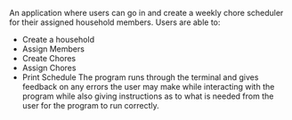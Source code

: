 An application where users can go in and create a weekly chore scheduler for their assigned household members.
Users are able to:
- Create a household
- Assign Members
- Create Chores
- Assign Chores
- Print Schedule
The program runs through the terminal and gives feedback on any errors the user may make while interacting with the program while also giving instructions as to what is needed from the user for the program to run correctly.
